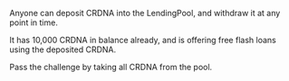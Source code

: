 Anyone can deposit CRDNA into the LendingPool, and withdraw it at any point in time.

It has 10,000 CRDNA in balance already, and is offering free flash loans using the deposited CRDNA.

Pass the challenge by taking all CRDNA from the pool.